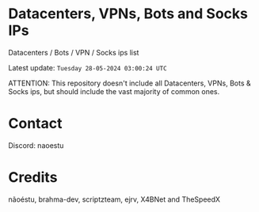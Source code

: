 # Datacenters, VPNs, Bots and Socks IPs
 
Datacenters / Bots / VPN / Socks ips list

Latest update: `Tuesday 28-05-2024 03:00:24 UTC` 

ATTENTION: This repository doesn't include all Datacenters, VPNs, Bots & Socks ips, 
but should include the vast majority of common ones.

# Contact
Discord: naoestu

# Credits
nãoéstu, brahma-dev, scriptzteam, ejrv, X4BNet and TheSpeedX
